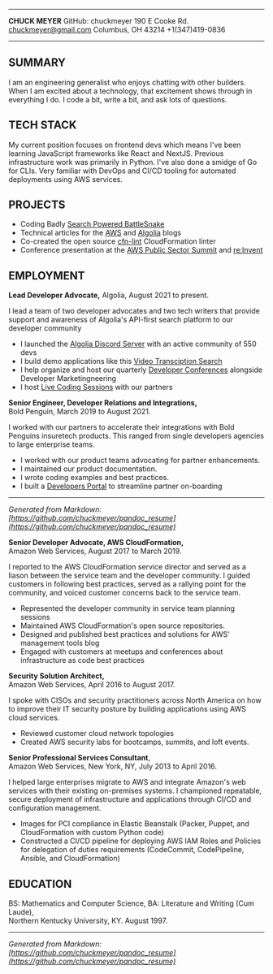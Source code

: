 -------------------     ----------------------------
**CHUCK MEYER**                   GitHub: chuckmeyer
190 E Cooke Rd.                 chuckmeyer@gmail.com
Columbus, OH 43214                  +1(347)419-0836
-------------------     ----------------------------

SUMMARY
-------

I am an engineering generalist who enjoys chatting with other builders. When I am excited about a technology, that excitement shows through in everything I do. I code a bit, write a bit, and ask lots of questions.

TECH STACK
---------------

My current position focuses on frontend devs which means I've been learning JavaScript frameworks like React and NextJS. Previous infrastructure work was primarily in Python. I've also done a smidge of Go for CLIs. Very familiar with DevOps and CI/CD tooling for automated deployments using AWS services.

PROJECTS
---------------

- Coding Badly [Search Powered BattleSnake](https://www.youtube.com/watch?v=pCbFedhS2pU)
- Technical articles for the [AWS](https://aws.amazon.com/search/?searchQuery=Chuck%20Meyer#facet_type=blogs) and [Algolia](https://www.algolia.com/search/?query=chuck+meyer&tab=blog&website%5Bquery%5D=chuck+meyer) blogs
- Co-created the open source [cfn-lint](https://github.com/aws-cloudformation/cfn-python-lint) CloudFormation linter
- Conference presentation at the [AWS Public Sector Summit](https://www.youtube.com/watch?v=KXUsyApAI3Y) and [re:Invent](https://www.youtube.com/watch?v=X31kA1ANBVw)

EMPLOYMENT
----------

**Lead Developer Advocate,**
Algolia, August 2021 to present.

I lead a team of two developer advocates and two tech writers that provide support and awareness of Algolia's API-first search platform to our developer community 

- I launched the [Algolia Discord Server](https://alg.li/discord) with an active community of 550 devs
- I build demo applications like this [Video Transciption Search](https://github.com/algolia-samples/avsearch)
- I help organize and host our quarterly [Developer Conferences](https://algolia.com/devcon) alongside Developer Marketingneering 
- I host [Live Coding Sessions](https://www.youtube.com/watch?v=7Pnq57h4-u0&list=PLuHdbqhRgWHIgHHAXhiwn5UiTVieAvzw3) with our partners

**Senior Engineer, Developer Relations and Integrations,**  
Bold Penguin, March 2019 to August 2021.

I worked with our partners to accelerate their integrations with Bold Penguins insuretech products. This ranged from single developers agencies to large enterprise teams.

- I worked with our product teams advocating for partner enhancements.
- I maintained our product documentation.
- I wrote coding examples and best practices.
- I built a [Developers Portal](https://developers.boldpenguin.com) to streamline partner on-boarding 

------

*Generated from Markdown: [https://github.com/chuckmeyer/pandoc_resume](https://github.com/chuckmeyer/pandoc_resume)*

**Senior Developer Advocate, AWS CloudFormation,**  
Amazon Web Services, August 2017 to March 2019.

I reported to the AWS CloudFormation service director and served as a liason
between the service team and the developer community. I guided customers in
following best practices, served as a rallying point for the community, and
voiced customer concerns back to the service team.

- Represented the developer community in service team planning sessions
- Maintained AWS CloudFormation's open source repositories.
- Designed and published best practices and solutions for AWS' management tools blog
- Engaged with customers at meetups and conferences about infrastructure as code best practices

**Security Solution Architect,**  
Amazon Web Services, April 2016 to August 2017.

I spoke with CISOs and security practitioners across North America on how to
improve their IT security posture by building applications using AWS cloud
services.

- Reviewed customer cloud network topologies
- Created AWS security labs for bootcamps, summits, and loft events.

**Senior Professional Services Consultant**,  
Amazon Web Services, New York, NY, July 2013 to April 2016.

I helped large enterprises migrate to AWS and integrate Amazon\'s web services with their existing on-premises systems. I championed repeatable, secure deployment of infrastructure and applications through CI/CD and configuration management.

- Images for PCI compliance in Elastic Beanstalk (Packer, Puppet, and CloudFormation with custom Python code)
- Constructed a CI/CD pipeline for deploying AWS IAM Roles and Policies for delegation of duties requirements (CodeCommit, CodePipeline, Ansible, and CloudFormation)
  
EDUCATION
---------

BS: Mathematics and Computer Science, BA: Literature and Writing (Cum Laude),  
Northern Kentucky University, KY. August 1997.

--------------------------------------------------------------------------------

*Generated from Markdown: [https://github.com/chuckmeyer/pandoc_resume](https://github.com/chuckmeyer/pandoc_resume)*
